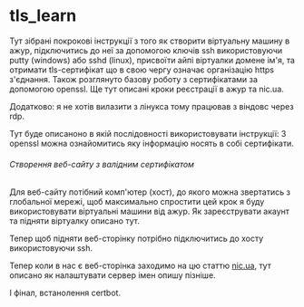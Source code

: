 # tls_learn
Тут зібрані покрокові інструкції з того як створити віртуальну машину в ажур,
підключитись до неї за допомогою ключів ssh використовуючи putty (windows) або sshd (linux), присвоїти айпі віртуалки домене ім'я,
та отримати tls-сертифікат що в свою чергу означає організацію https з'єднання.
Також розглянуто базову роботу з сертифікатами за допомогою openssl.
Ще тут описані кроки реєстрації в ажур та nic.ua.

Додатково: я не хотів вилазити з лінукса тому працював з віндовс через rdp.

Тут буде описаноно в якій послідовності використовувати інструкції:
З openssl можна ознайомитись яку інформацію носять в собі сертифікати.

###### Створення веб-сайту з валідним сертифікатом
Для веб-сайту потібний комп'ютер (хост), до якого можна звертатись з глобальної
мережі, щоб максимально спростити цей крок я буду використовувати віртуальні машини
від ажур. Як зареєструвати акаунт та підняти віртуалку описано тут.

Тепер щоб підняти веб-сторінку потрібно підключитись до хосту використовуючи 
ssh.

Тепер коли в нас є веб-сторінка заходимо на цю статтю [nic.ua](nic.ua.md), тут описано як налаштувати сервер імен опишу пізніше. 

І фінал, встанолення certbot.